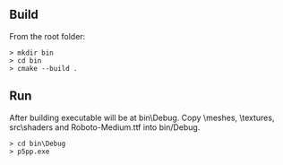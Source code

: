 ## Build

From the root folder:
```
> mkdir bin
> cd bin
> cmake --build .
```
## Run

After building executable will be at bin\Debug. 
Copy \meshes, \textures, src\shaders and Roboto-Medium.ttf into bin/Debug.
```
> cd bin\Debug
> p5pp.exe
```
